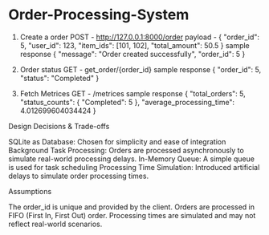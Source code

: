 # Order-Processing-System

1. Create a order
    POST - http://127.0.0.1:8000/order
    payload - {
        "order_id": 5,
        "user_id": 123,
        "item_ids": [101, 102],
        "total_amount": 50.5
        }
    sample response {
        "message": "Order created successfully",
        "order_id": 5
    }

2. Order status
    GET - get_order/{order_id}
    sample response {
    "order_id": 5,
    "status": "Completed"
    }

3. Fetch Metrices
    GET - /metrices
    sample response {
    "total_orders": 5,
    "status_counts": {
        "Completed": 5
    },
    "average_processing_time": 4.012699604034424
    }

Design Decisions & Trade-offs

SQLite as Database: Chosen for simplicity and ease of integration
Background Task Processing: Orders are processed asynchronously to simulate real-world processing delays.
In-Memory Queue: A simple queue is used for task scheduling
Processing Time Simulation: Introduced artificial delays to simulate order processing times.

Assumptions

The order_id is unique and provided by the client.
Orders are processed in FIFO (First In, First Out) order.
Processing times are simulated and may not reflect real-world scenarios.
